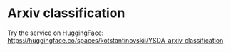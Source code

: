 # Arxiv classification

Try the service on HuggingFace: https://huggingface.co/spaces/kotstantinovskii/YSDA_arxiv_classification
